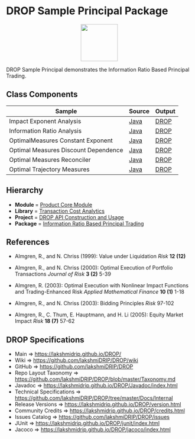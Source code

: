 # DROP Sample Principal Package

<p align="center"><img src="https://github.com/lakshmiDRIP/DROP/blob/master/DRIP_Logo.gif?raw=true" width="100"></p>

DROP Sample Principal demonstrates the Information Ratio Based Principal Trading.


## Class Components

 |     Sample     | Source | Output |
 |----------------|--------|--------|
 | Impact Exponent Analysis | [Java](https://github.com/lakshmiDRIP/DROP/tree/master/src/main/java/org/drip/sample/pykhtin2009/ImpactExponentAnalysis.java) | [DROP](https://github.com/lakshmiDRIP/DROP/blob/master/drop/org/drip/sample/pykhtin2009/ImpactExponentAnalysis.drop) |
 | Information Ratio Analysis | [Java](https://github.com/lakshmiDRIP/DROP/tree/master/src/main/java/org/drip/sample/pykhtin2009/InformationRatioAnalysis.java) | [DROP](https://github.com/lakshmiDRIP/DROP/blob/master/drop/org/drip/sample/pykhtin2009/InformationRatioAnalysis.drop) |
 | OptimalMeasures Constant Exponent | [Java](https://github.com/lakshmiDRIP/DROP/tree/master/src/main/java/org/drip/sample/pykhtin2009/OptimalMeasuresConstantExponent.java) | [DROP](https://github.com/lakshmiDRIP/DROP/blob/master/drop/org/drip/sample/pykhtin2009/OptimalMeasuresConstantExponent.drop) |
 | Optimal Measures Discount Dependence | [Java](https://github.com/lakshmiDRIP/DROP/tree/master/src/main/java/org/drip/sample/pykhtin2009/OptimalMeasuresDiscountDependence.java) | [DROP](https://github.com/lakshmiDRIP/DROP/blob/master/drop/org/drip/sample/pykhtin2009/OptimalMeasuresDiscountDependence.drop) |
 | Optimal Measures Reconciler | [Java](https://github.com/lakshmiDRIP/DROP/tree/master/src/main/java/org/drip/sample/pykhtin2009/OptimalMeasuresReconciler.java) | [DROP](https://github.com/lakshmiDRIP/DROP/blob/master/drop/org/drip/sample/pykhtin2009/OptimalMeasuresReconciler.drop) |
 | Optimal Trajectory Measures | [Java](https://github.com/lakshmiDRIP/DROP/tree/master/src/main/java/org/drip/sample/pykhtin2009/OptimalTrajectoryMeasures.java) | [DROP](https://github.com/lakshmiDRIP/DROP/blob/master/drop/org/drip/sample/pykhtin2009/OptimalTrajectoryMeasures.drop) |


## Hierarchy

 <ul>
	<li><b>Module </b> = <a href = "https://github.com/lakshmiDRIP/DROP/tree/master/ProductCore.md">Product Core Module</a></li>
	<li><b>Library</b> = <a href = "https://github.com/lakshmiDRIP/DROP/tree/master/TransactionCostAnalyticsLibrary.md">Transaction Cost Analytics</a></li>
	<li><b>Project</b> = <a href = "https://github.com/lakshmiDRIP/DROP/tree/master/src/main/java/org/drip/sample/README.md">DROP API Construction and Usage</a></li>
	<li><b>Package</b> = <a href = "https://github.com/lakshmiDRIP/DROP/tree/master/src/main/java/org/drip/sample/principal/README.md">Information Ratio Based Principal Trading</a></li>
 </ul>


## References

 * Almgren, R., and N. Chriss (1999): Value under Liquidation <i>Risk</i> <b>12 (12)</b>

 * Almgren, R., and N. Chriss (2000): Optimal Execution of Portfolio Transactions <i>Journal of Risk</i> <b>3 (2)</b> 5-39

 * Almgren, R. (2003): Optimal Execution with Nonlinear Impact Functions and Trading-Enhanced Risk <i>Applied Mathematical Finance</i> <b>10 (1)</b> 1-18

 * Almgren, R., and N. Chriss (2003): Bidding Principles <i>Risk</i> 97-102

 * Almgren, R., C. Thum, E. Hauptmann, and H. Li (2005): Equity Market Impact <i>Risk</i> <b>18 (7)</b> 57-62


## DROP Specifications

 * Main                     => https://lakshmidrip.github.io/DROP/
 * Wiki                     => https://github.com/lakshmiDRIP/DROP/wiki
 * GitHub                   => https://github.com/lakshmiDRIP/DROP
 * Repo Layout Taxonomy     => https://github.com/lakshmiDRIP/DROP/blob/master/Taxonomy.md
 * Javadoc                  => https://lakshmidrip.github.io/DROP/Javadoc/index.html
 * Technical Specifications => https://github.com/lakshmiDRIP/DROP/tree/master/Docs/Internal
 * Release Versions         => https://lakshmidrip.github.io/DROP/version.html
 * Community Credits        => https://lakshmidrip.github.io/DROP/credits.html
 * Issues Catalog           => https://github.com/lakshmiDRIP/DROP/issues
 * JUnit                    => https://lakshmidrip.github.io/DROP/junit/index.html
 * Jacoco                   => https://lakshmidrip.github.io/DROP/jacoco/index.html
